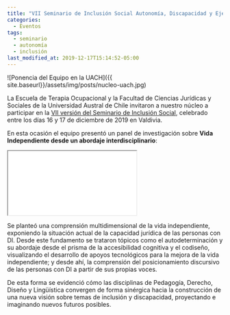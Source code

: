 ```yaml
---
title: "VII Seminario de Inclusión Social Autonomía, Discapacidad y Ejercicio de Derechos"
categories:
  - Eventos
tags:
  - seminario
  - autonomía
  - inclusión
last_modified_at: 2019-12-17T15:14:52-05:00
---
```

![Ponencia del Equipo en la UACH]({{ site.baseurl}}/assets/img/posts/nucleo-uach.jpg)

La Escuela de Terapia Ocupacional y la Facultad de Ciencias Jurídicas y Sociales de la Universidad Austral de Chile invitaron a nuestro núcleo a participar en la [VII versión del Seminario de Inclusión Social](https://inclusionydiscapacidad.wordpress.com/), celebrado entre los días 16 y 17 de diciembre de 2019 en Valdivia.

En esta ocasión el equipo presentó un panel de investigación sobre **Vida Independiente desde un abordaje interdisciplinario**:

<!-- 16:9 aspect ratio -->
<div class="embed-responsive embed-responsive-16by9">
  <iframe class="embed-responsive-item" src="<iframe src="https://docs.google.com/presentation/d/e/2PACX-1vSlgA-AZMzMOM3TWuGn1QYF3RyCOHCm_MUDsEB4wzJiZDk_pQEReKg1gr3PA7vG84BR45F_I02jmOWP/embed?start=false&loop=false&delayms=3000"></iframe>
</div>

Se planteó una comprensión multidimensional de la vida independiente, exponiendo la situación actual de la capacidad jurídica de las personas con DI. Desde este fundamento se trataron tópicos como el autodeterminación y su abordaje desde el prisma de la accesibilidad cognitiva y el codiseño, visualizando el desarrollo de apoyos tecnológicos para la mejora de la vida independiente; y desde ahí, la comprensión del posicionamiento discursivo de las personas con DI a partir de sus propias voces. 

De esta forma se evidenció cómo las disciplinas de Pedagogía, Derecho, Diseño y Lingüística convergen de forma sinérgica hacia la construcción de una nueva visión sobre temas de inclusión y discapacidad, proyectando e imaginando nuevos futuros posibles.
